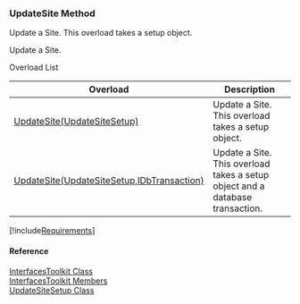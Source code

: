 ﻿### UpdateSite Method

Update a Site. This overload takes a setup object.

Update a Site.

Overload List

| Overload | Description |
| --- | --- |
| [UpdateSite(UpdateSiteSetup)](FChoice.Toolkits.Clarify~FChoice.Toolkits.Clarify.Interfaces.InterfacesToolkit~UpdateSite(UpdateSiteSetup).md) | Update a Site. This overload takes a setup object.   |
| [UpdateSite(UpdateSiteSetup,IDbTransaction)](FChoice.Toolkits.Clarify~FChoice.Toolkits.Clarify.Interfaces.InterfacesToolkit~UpdateSite(UpdateSiteSetup,IDbTransaction).md) | Update a Site. This overload takes a setup object and a database transaction.   |

[!include[Requirements](../partials/requirements.md)]



#### Reference

[InterfacesToolkit Class](FChoice.Toolkits.Clarify~FChoice.Toolkits.Clarify.Interfaces.InterfacesToolkit.md)  
[InterfacesToolkit Members](FChoice.Toolkits.Clarify~FChoice.Toolkits.Clarify.Interfaces.InterfacesToolkit_members.md)  
[UpdateSiteSetup Class](FChoice.Toolkits.Clarify~FChoice.Toolkits.Clarify.Interfaces.UpdateSiteSetup.md)